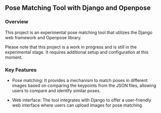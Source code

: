 ## Pose Matching Tool with Django and Openpose

### Overview
This project is an experimental pose matching tool that utilizes the Django web framework and Openpose library. 

Please note that this project is a work in progress and is still in the experimental stage. It requires additional setup and configuration at this moment.

### Key Features

- Pose matching: It provides a mechanism to match poses in different images based on comparing the keypoints from the JSON files, allowing users to compare and identify similar poses.

- Web interface: The tool integrates with Django to offer a user-friendly web interface where users can upload images for pose matching.